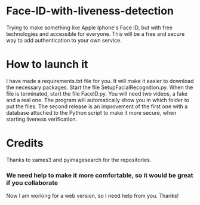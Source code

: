 # Face-ID-with-liveness-detection
Trying to make something like Apple Iphone's Face ID, but with free technologies and accessible for everyone. 
This will be a free and secure way to add authentication to your own service.
# How to launch it
I have made a requirements.txt file for you. It will make it easier to download the necessary packages.
Start the file SetupFacialRecognition.py. When the file is terminated, start the file FaceID.py. You will need two videos, a fake and a real one. The program will automatically show you in which folder to put the files.
The second release is an improvement of the first one with a database attached to the Python script to make it more secure, when starting liveness verification.

# Credits
Thanks to xames3 and pyimagesearch for the repositories.
### We need help to make it more comfortable, so it would be great if you collaborate
Now I am working for a web version, so I need help from you. Thanks!
